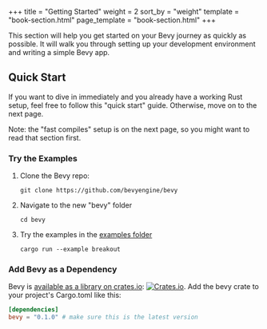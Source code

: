 +++
title = "Getting Started"
weight = 2
sort_by = "weight"
template = "book-section.html"
page_template = "book-section.html"
+++

This section will help you get started on your Bevy journey as quickly as possible. It will walk you through setting up your development environment and writing a simple Bevy app.

## Quick Start

If you want to dive in immediately and you already have a working Rust setup, feel free to follow this "quick start" guide. Otherwise, move on to the next page.

Note: the "fast compiles" setup is on the next page, so you might want to read that section first.

### Try the Examples

1. Clone the Bevy repo:
    ```
    git clone https://github.com/bevyengine/bevy    
    ```
2. Navigate to the new "bevy" folder
    ```
    cd bevy
    ```
3. Try the examples in the [examples folder](https://github.com/bevyengine/bevy/tree/master/examples)
    ```
    cargo run --example breakout
    ```

### Add Bevy as a Dependency
Bevy is <a href="https://crates.io/crates/bevy" target="_blank">available as a library on crates.io</a>: [![Crates.io](https://img.shields.io/crates/v/bevy.svg)](https://crates.io/crates/bevy). Add the bevy crate to your project's Cargo.toml like this:

```toml
[dependencies]
bevy = "0.1.0" # make sure this is the latest version
```